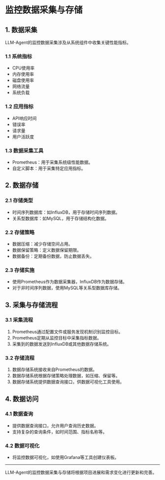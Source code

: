 # 监控数据采集与存储

## 1. 数据采集

LLM-Agent的监控数据采集涉及从系统组件中收集关键性能指标。

### 1.1 系统指标

- CPU使用率
- 内存使用率
- 磁盘使用率
- 网络流量
- 系统负载

### 1.2 应用指标

- API响应时间
- 错误率
- 请求量
- 用户活跃度

### 1.3 数据采集工具

- Prometheus：用于采集系统级性能数据。
- 自定义脚本：用于采集特定应用指标。

## 2. 数据存储

### 2.1 存储类型

- 时间序列数据库：如InfluxDB，用于存储时间序列数据。
- 关系型数据库：如MySQL，用于存储结构化数据。

### 2.2 存储策略

- 数据压缩：减少存储空间占用。
- 数据保留策略：定义数据保留期限。
- 数据备份：定期备份数据，防止数据丢失。

### 2.3 存储实施

- 使用Prometheus作为数据采集器，InfluxDB作为数据存储。
- 对于非时间序列数据，使用MySQL等关系型数据库存储。

## 3. 采集与存储流程

### 3.1 采集流程

1. Prometheus通过配置文件或服务发现机制识别监控目标。
2. Prometheus定期从监控目标中采集指标数据。
3. 采集到的数据发送到InfluxDB或其他数据存储系统。

### 3.2 存储流程

1. 数据存储系统接收来自Prometheus的数据。
2. 数据存储系统根据存储策略处理数据，如压缩、保留等。
3. 数据存储系统提供数据查询接口，供数据可视化工具使用。

## 4. 数据访问

### 4.1 数据查询

- 提供数据查询接口，允许用户查询历史数据。
- 支持复杂的查询条件，如时间范围、指标名称等。

### 4.2 数据可视化

- 将监控数据可视化，如使用Grafana等工具创建仪表板。

---

LLM-Agent的监控数据采集与存储将根据项目进展和需求变化进行更新和完善。
